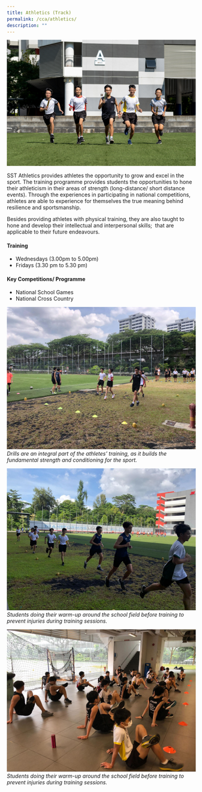 ```yaml
---
title: Athletics (Track)
permalink: /cca/athletics/
description: ""
---
```

![](/images/CCA/cca_athletics%20cover.jpeg)

 
SST Athletics provides athletes the opportunity to grow and excel in the sport. The training programme provides students the opportunities to hone their athleticism in their areas of strength (long-distance/ short distance events). Through the experiences in participating in national competitions, athletes are able to experience for themselves the true meaning behind resilience and sportsmanship. 

Besides providing athletes with physical training, they are also taught to hone and develop their intellectual and interpersonal skills;  that are applicable to their future endeavours.

#### Training 
*   Wednesdays (3.00pm to 5.00pm)
*   Fridays (3.30 pm to 5.30 pm)
    
#### Key Competitions/ Programme
*   National School Games 
*   National Cross Country
    


![](/images/CCA/athletics%2002.jpg)
*Drills are an integral part of the athletes’ training, as it builds the fundamental strength and conditioning for the sport.*

![](/images/CCA/athletics%2003.jpg)
*Students doing their warm-up around the school field before training to prevent injuries during training sessions.*

![](/images/CCA/athletics%2001.jpg)
*Students doing their warm-up around the school field before training to prevent injuries during training sessions.*